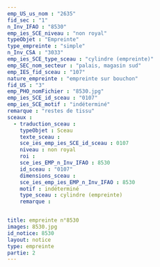 ```yaml
---
emp_US_us_nom : "2635"
fid_sec : "1"
n_Inv_IFAO : "8530"
emp_ies_SCE_niveau : "non royal"
typeObjet : "Empreinte"
type_empreinte : "simple"
n_Inv_CSA : "3033"
emp_ies_SCE_type_sceau : "cylindre (empreinte)"
emp_SEC_nom_secteur : "palais, magasin sud"
emp_IES_fid_sceau : "107"
nature_empreinte : "empreinte sur bouchon"
fid_US : "3"
emp_PHO_nomFichier : "8530.jpg"
emp_ies_SCE_id_sceau : "0107"
emp_ies_SCE_motif : "indéterminé"
remarque : "restes de tissu"
sceaux :
  - traduction_sceau : 
    typeObjet : Sceau
    texte_sceau : 
    sce_ies_emp_ies_SCE_id_sceau : 0107
    niveau : non royal
    roi : 
    sce_ies_EMP_n_Inv_IFAO : 8530
    id_sceau : "0107"
    dimensions_sceau : 
    sce_ies_emp_ies_EMP_n_Inv_IFAO : 8530
    motif : indéterminé
    type_sceau : cylindre (empreinte)
    remarque : 


title: empreinte n°8530
images: 8530.jpg
id_notice: 8530
layout: notice
type: empreinte
partie: 2
---
```

